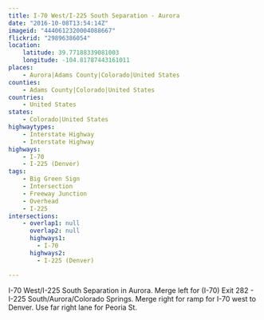 ```yaml
---
title: I-70 West/I-225 South Separation - Aurora
date: "2016-10-08T13:54:14Z"
imageid: "4440612320004088667"
flickrid: "29896386054"
location:
    latitude: 39.77188339081003
    longitude: -104.81787443161011
places:
    - Aurora|Adams County|Colorado|United States
counties:
    - Adams County|Colorado|United States
countries:
    - United States
states:
    - Colorado|United States
highwaytypes:
    - Interstate Highway
    - Interstate Highway
highways:
    - I-70
    - I-225 (Denver)
tags:
    - Big Green Sign
    - Intersection
    - Freeway Junction
    - Overhead
    - I-225
intersections:
    - overlap1: null
      overlap2: null
      highways1:
        - I-70
      highways2:
        - I-225 (Denver)

---
```

I-70 West/I-225 South Separation in Aurora.  Merge left for (I-70) Exit 282 - I-225 South/Aurora/Colorado Springs.  Merge right for ramp for I-70 west to Denver.  Use far right lane for Peoria St.